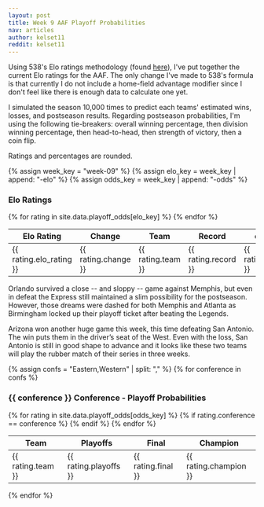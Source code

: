 ```yaml
---
layout: post
title: Week 9 AAF Playoff Probabilities
nav: articles
author: kelset11
reddit: kelset11
---
```


Using 538's Elo ratings methodology (found [here](https://fivethirtyeight.com/features/introducing-nfl-elo-ratings/)), I've put together the current Elo ratings for the AAF. The only change I've made to 538's formula is that currently I do not include a home-field advantage modifier since I don't feel like there is enough data to calculate one yet.

I simulated the season 10,000 times to predict each teams' estimated wins, losses, and postseason results. Regarding postseason probabilities, I'm using the following tie-breakers: overall winning percentage, then division winning percentage, then head-to-head, then strength of victory, then a coin flip.

Ratings and percentages are rounded.

{% assign week_key = "week-09" %}
{% assign elo_key = week_key | append: "-elo" %}
{% assign odds_key = week_key | append: "-odds" %}

<div>
  <h3 class="team-header aaf-header">Elo Ratings</h3>
  <table class="elo-table nowrap stripe">
    <thead>
      <tr class="text-xs bg-blue-lightest">
        <th>Elo Rating</th>
        <th>Change</th>
        <th>Team</th>
        <th>Record</th>
        <th>eWin</th>
        <th>eLoss</th>
      </tr>
    </thead>
    <tbody>
      {% for rating in site.data.playoff_odds[elo_key] %}
        <tr class="text-xs text-center">
          <td>{{ rating.elo_rating }}</td>
          <td>{{ rating.change }}</td>
          <td>{{ rating.team }}</td>
          <td>{{ rating.record }}</td>
          <td>{{ rating.ewin }}</td>
          <td>{{ rating.eloss }}</td>
        </tr>
      {% endfor %}
    </tbody>
  </table>
</div>

Orlando survived a close -- and sloppy -- game against Memphis, but even in defeat the Express still maintained a slim possibility for the postseason. However, those dreams were dashed for both Memphis and Atlanta as Birmingham locked up their playoff ticket after beating the Legends.

Arizona won another huge game this week, this time defeating San Antonio. The win puts them in the driver’s seat of the West. Even with the loss, San Antonio is still in good shape to advance and it looks like these two teams will play the rubber match of their series in three weeks.

{% assign confs = "Eastern,Western" | split: "," %}
{% for conference in confs %}

  <div>
    <h3 class="aaf-header-small">{{ conference }} Conference - Playoff Probabilities</h3>
    <table class="odds-table nowrap stripe">
      <thead>
        <tr class="text-xs bg-blue-lightest">
          <th>Team</th>
          <th>Playoffs</th>
          <th>Final</th>
          <th>Champion</th>
        </tr>
      </thead>
      <tbody>
        {% for rating in site.data.playoff_odds[odds_key] %}
          {% if rating.conference == conference %}
            <tr class="text-xs text-center">
              <td>{{ rating.team }}</td>
              <td data-order="{{ rating.playoffs | remove: '>' | remove: '<' | remove: '%' }}">{{ rating.playoffs }}</td>
              <td data-order="{{ rating.final | remove: '>' | remove: '<' | remove: '%' }}">{{ rating.final }}</td>
              <td data-order="{{ rating.champion | remove: '>' | remove: '<' | remove: '%' }}">{{ rating.champion }}</td>
            </tr>
          {% endif %}
        {% endfor %}
      </tbody>
    </table>
  </div>
{% endfor %}

<script>
  $('.elo-table').DataTable({
    scrollX: true,
    paging: false,
    searching: false,
    ordering: true,
    info: false,
    order: [[ 0, "desc"]]
  });

  $('.odds-table').DataTable({
    paging: false,
    searching: false,
    ordering: true,
    info: false,
    order: [[ 1, "desc"]]
  });
</script>
